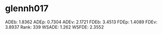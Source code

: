 # glennh017

ADEb: 1.8362
ADEp: 0.7304
ADEv: 2.1721
FDEb: 3.4513
FDEp: 1.4089
FDEv: 3.8937
Rank: 339
WSADE: 1.262
WSFDE: 2.3552